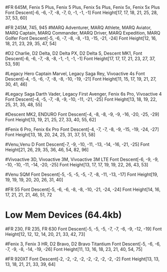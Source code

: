  #FR 645M, Fenix 5 Plus, Fenix 5 Plus, Fenix 5s Plus, Fenix 5x, Fenix 5x Plus
 Font Descent[-6, -6, -7, -8, -7, 0, -1, -1, -1]
 Font Height[17, 17, 18, 21, 25, 28, 37, 53, 60]
 
 #FR 245M, 745, 945
 #MARQ Adventurer, MARQ Athlete, MARQ Aviator, MARQ Captain, MARQ Commander, MARQ Driver, MARQ Expedition, MARQ Golfer
 Font Descent[-5, -6, -7, -8, -8, -13, -15, -21, -24]
 Font Height[12, 16, 18, 21, 23, 29, 35, 47, 54]
 
 #D2 Charlie, D2 Delta, D2 Delta PX, D2 Delta S, Descent MK1,
 Font Descent[-6, -6, -7, -8, -8, -1, -1, -1, -1]
 Font Height[17, 17, 17, 21, 23, 27, 37, 53, 59]
 
 #Legacy Hero Captain Marvel, Legacy Saga Rey, Vivoactive 4s
 Font Descent[-4, -5, -6, -7, -8, -8, -10, -19, -21]
 Font Height[11, 15, 17, 19, 21, 27, 30, 41, 46]

 #Legacy Saga Darth Vader, Legacy First Avenger, Fenix 6s Pro, Vivoactive 4
 Font Descent[-4, -5, -7, -8, -9, -10, -11, -21, -25]
 Font Height[13, 18, 19, 22, 25, 31, 35, 48, 55]
 
 #Descent MK2, ENDURO
 Font Descent[-4, -8, -8, -9, -9, -16, -20, -25, -29]
 Font Height[13, 19, 21, 25, 27, 33, 40, 55, 62]
 
 #Fenix 6 Pro, Fenix 6x Pro
 Font Descent[-4, -7, -7, -8, -9, -15, -19, -24, -27]
 Font Height[13, 18, 20, 24, 25, 31, 37, 51, 58]
 
 #Venu,Venu D
 Font Descent[-7, -9, -10, -11, -13, -14, -16, -21, -25]
 Font Height[21, 26, 29, 35, 36, 46, 54, 82, 96]
 
 #Vivoactive 3D, Vivoactive 3M, Vivoactive 3M LTE
 Font Descent[-6, -9, -9, -10, -10, -11, -14, -20, -25]
 Font Height[13, 17, 17, 19, 19, 22, 26, 43, 53]
 
 #Venu SQM
 Font Descent[-5, -5, -5, -5, -7, -8, -11, -13, -17]
 Font Height[19, 19, 19, 19, 20, 20, 26, 31, 40]

 #FR 55
 Font Descent[-5, -6, -6, -8, -8, -10, -21, -24, -24]
 Font Height[14, 16, 17, 21, 21, 21, 46, 51, 72

# Low Mem Devices (64.4kb)
#FR 230, FR 235, FR 630
 Font Descent[-5, -5, -5, -7, -7, -6, -9, -12, -19]
 Font Height[12, 12, 12, 14, 20, 21, 33, 42, 73]

#Fenix 3, Fenix 3 HR, D2 Bravo, D2 Bravo Titantium
 Font Descent[-5, -6, -6, -7, -9, -8, -14, -19, -26]
 Font Height[11, 13, 16, 18, 23, 21, 40, 54, 75]

 #FR 920XT
 Font Descent[-2, -2, -2, -2, -2, -2, -2, -2, -2]
 Font Height[13, 13, 13, 18, 21, 21, 33, 39, 64]
